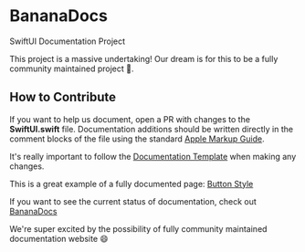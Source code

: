# BananaDocs
SwiftUI Documentation Project 

This project is a massive undertaking! Our dream is for this to be a fully community maintained project 🙂.

## How to Contribute

If you want to help us document, open a PR with changes to the __SwiftUI.swift__ file. 
Documentation additions should be written directly in the comment blocks of the file using the standard [Apple Markup Guide](https://developer.apple.com/library/archive/documentation/Xcode/Reference/xcode_markup_formatting_ref/index.html#//apple_ref/doc/uid/TP40016497-CH2-SW1). 

It's really important to follow the [Documentation Template](https://github.com/BananaDocs/BananaDocs/wiki/Documentation-Template) when making any changes. 

This is a great example of a fully documented page: [Button Style](https://github.com/BananaDocs/BananaDocs/wiki/ButtonStyle-Documentation-Example)

If you want to see the current status of documentation, check out [BananaDocs](https://bananadocs.org)

We're super excited by the possibility of fully community maintained documentation website 😄

